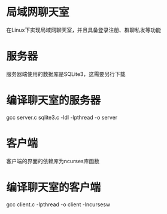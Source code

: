 # 局域网聊天室
在Linux下实现局域网聊天室，并且具备登录注册、群聊私发等功能

# 服务器
服务器端使用的数据库是SQLite3，这需要另行下载
# 编译聊天室的服务器
gcc server.c sqlite3.c -ldl -lpthread -o server

# 客户端
客户端的界面的依赖库为ncurses库函数
# 编译聊天室的客户端
gcc client.c -lpthread -o client -lncursesw
